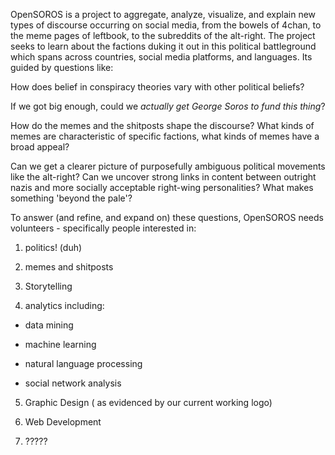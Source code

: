 OpenSOROS is a project to aggregate, analyze, visualize, and explain new types of discourse occurring on social media, from the bowels of 4chan, to the meme pages of leftbook, to the subreddits of the alt-right. The project seeks to learn about the factions duking it out in this political battleground which spans across countries, social media platforms, and languages. Its guided by questions like:
     
How does belief in conspiracy theories vary with other political beliefs?
    
If we got big enough, could we *actually get George Soros to fund this thing*?
    
How do the memes and the shitposts shape the discourse? What kinds of memes are characteristic of specific factions, what kinds of memes have a broad appeal?
    
Can we get a clearer picture of purposefully ambiguous political movements like the alt-right? Can we uncover strong links in content between outright nazis and more socially acceptable right-wing personalities? What makes something 'beyond the pale'?

   
To answer (and refine, and expand on) these questions, OpenSOROS needs volunteers - specifically people interested in:


1. politics! (duh)    
    
2. memes and shitposts
  
3. Storytelling
   
4. analytics including:
   
- data mining
   
- machine learning
   
- natural language processing
   
- social network analysis
    
5. Graphic Design ( as evidenced by our current working logo)
   
6. Web Development   
    
6. ?????
